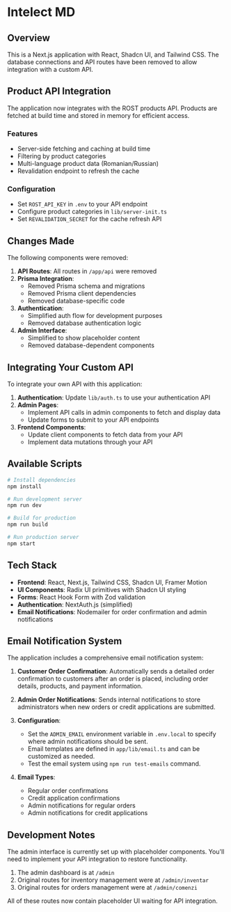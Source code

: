 # Intelect MD

## Overview

This is a Next.js application with React, Shadcn UI, and Tailwind CSS. The database connections and API routes have been removed to allow integration with a custom API.

## Product API Integration

The application now integrates with the ROST products API. Products are fetched at build time and stored in memory for efficient access.

### Features

- Server-side fetching and caching at build time
- Filtering by product categories
- Multi-language product data (Romanian/Russian)
- Revalidation endpoint to refresh the cache

### Configuration

- Set `ROST_API_KEY` in `.env` to your API endpoint
- Configure product categories in `lib/server-init.ts`
- Set `REVALIDATION_SECRET` for the cache refresh API

## Changes Made

The following components were removed:

1. **API Routes**: All routes in `/app/api` were removed
2. **Prisma Integration**:
   - Removed Prisma schema and migrations
   - Removed Prisma client dependencies
   - Removed database-specific code
3. **Authentication**:
   - Simplified auth flow for development purposes
   - Removed database authentication logic
4. **Admin Interface**:
   - Simplified to show placeholder content
   - Removed database-dependent components

## Integrating Your Custom API

To integrate your own API with this application:

1. **Authentication**: Update `lib/auth.ts` to use your authentication API
2. **Admin Pages**:
   - Implement API calls in admin components to fetch and display data
   - Update forms to submit to your API endpoints
3. **Frontend Components**:
   - Update client components to fetch data from your API
   - Implement data mutations through your API

## Available Scripts

```bash
# Install dependencies
npm install

# Run development server
npm run dev

# Build for production
npm run build

# Run production server
npm start
```

## Tech Stack

- **Frontend**: React, Next.js, Tailwind CSS, Shadcn UI, Framer Motion
- **UI Components**: Radix UI primitives with Shadcn UI styling
- **Forms**: React Hook Form with Zod validation
- **Authentication**: NextAuth.js (simplified)
- **Email Notifications**: Nodemailer for order confirmation and admin notifications

## Email Notification System

The application includes a comprehensive email notification system:

1. **Customer Order Confirmation**: Automatically sends a detailed order confirmation to customers
   after an order is placed, including order details, products, and payment information.

2. **Admin Order Notifications**: Sends internal notifications to store administrators when new
   orders or credit applications are submitted.

3. **Configuration**:
   - Set the `ADMIN_EMAIL` environment variable in `.env.local` to specify where admin notifications should be sent.
   - Email templates are defined in `app/lib/email.ts` and can be customized as needed.
   - Test the email system using `npm run test-emails` command.

4. **Email Types**:
   - Regular order confirmations
   - Credit application confirmations
   - Admin notifications for regular orders
   - Admin notifications for credit applications

## Development Notes

The admin interface is currently set up with placeholder components. You'll need to implement your API integration to restore functionality.

1. The admin dashboard is at `/admin`
2. Original routes for inventory management were at `/admin/inventar`
3. Original routes for orders management were at `/admin/comenzi`

All of these routes now contain placeholder UI waiting for API integration.
